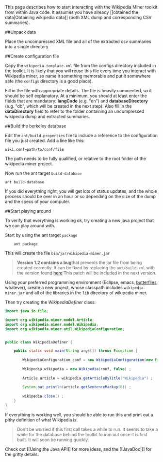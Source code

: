 This page describes how to start interacting with the Wikipedia Miner toolkit from within Java code. It assumes you have already [[obtained the data|Obtaining wikipedia data]] (both XML dump and corresponding CSV summaries).

##Unpack data

Place the uncompressed XML file and all of the extracted csv summaries into a single directory

##Create configuration file

Copy the `wikipedia-template.xml` file from the configs directory included in the toolkit. It is likely that you will reuse this file every time you interact with Wikipedia miner, so name it something memorable and put it somewhere safe (the `configs` directory is a good place).

Fill in the file with appropriate details. The file is heavily commented, so it should be self explanatory. At a minimum, you should at least enter the fields that are mandatory: **langCode** (e.g. "en") and **databaseDirectory** (e.g. "db", which will be created in the next step). Also fill in the **dataDirectory** field to refer to the folder containing an uncompressed wikipedia dump and extracted summaries.

##Build the berkeley database

Edit the `ant/build.properties` file to include a reference to the configuration file you just created. Add a line like this:

```
wiki.conf=path/to/conf/file
```

The path needs to be fully qualified, or relative to the root folder of the wikipedia miner project. 

Now run the ant target `build-database`
```
ant build-database
```

If you did everything right, you will get lots of status updates, and the whole process should be over in an hour or so depending on the size of the dump and the specs of your computer.

##Start playing around

To verify that everything is working ok, try creating a new java project that we can play around with. 

Start by using the ant target `package`

```
    ant package
```

This will create the file `bin/jar/wikipedia-miner.jar`

> **Version 1.2 contains a bug**that prevents the jar file from being created correctly. It can be fixed by replacing the `ant/build.xml` with the version found [here](http://wikipedia-miner.svn.sourceforge.net/viewvc/wikipedia-miner/trunk/ant/build.xml?revision=211&view=markup)
This patch will be included in the next version.

Using your preferred programming environment (Eclipse, emacs, [butterflies](http://xkcd.com/378), whatever), create a new project, whose classpath includes `wikipedia-miner.jar` and all of the libraries in the `lib` directory of wikipedia miner.

Then try creating the *WikipediaDefiner* class:

```java
import java.io.File;

import org.wikipedia.miner.model.Article;
import org.wikipedia.miner.model.Wikipedia;
import org.wikipedia.miner.util.WikipediaConfiguration;


public class WikipediaDefiner {

    public static void main(String args[]) throws Exception {
		
        WikipediaConfiguration conf = new WikipediaConfiguration(new File("path/to/conf")) ;
			
        Wikipedia wikipedia = new Wikipedia(conf, false) ;
	    
        Article article = wikipedia.getArticleByTitle("Wikipedia") ;
	    
        System.out.println(article.getSentenceMarkup(0)) ;
	    
        wikipedia.close() ;
    }
}
```

If everything is working well, you should be able to run this and print out a pithy definition of what Wikipedia is. 


> Don't be worried if this first call takes a while to run. It seems to take a while for the database behind the toolkit to iron out once it is first built. It will soon be running quickly.


Check out [[Using the Java API]] for more ideas, and the [[JavaDoc|]] for the gritty details.